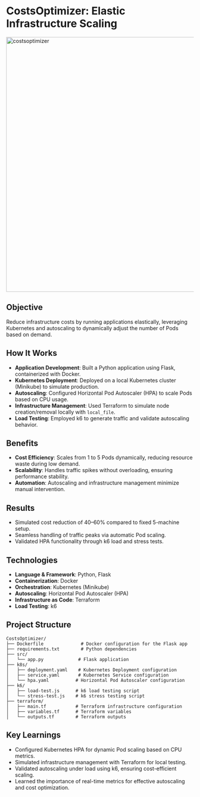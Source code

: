 # CostsOptimizer: Elastic Infrastructure Scaling

<img width="1137" height="684" alt="costsoptimizer" src="https://github.com/user-attachments/assets/e031e7c2-df8b-4415-95a4-a693f3f3b681" />

## Objective
Reduce infrastructure costs by running applications elastically, leveraging Kubernetes and autoscaling to dynamically adjust the number of Pods based on demand.

## How It Works
- **Application Development**: Built a Python application using Flask, containerized with Docker.
- **Kubernetes Deployment**: Deployed on a local Kubernetes cluster (Minikube) to simulate production.
- **Autoscaling**: Configured Horizontal Pod Autoscaler (HPA) to scale Pods based on CPU usage.
- **Infrastructure Management**: Used Terraform to simulate node creation/removal locally with `local_file`.
- **Load Testing**: Employed k6 to generate traffic and validate autoscaling behavior.

## Benefits
- **Cost Efficiency**: Scales from 1 to 5 Pods dynamically, reducing resource waste during low demand.
- **Scalability**: Handles traffic spikes without overloading, ensuring performance stability.
- **Automation**: Autoscaling and infrastructure management minimize manual intervention.

## Results
- Simulated cost reduction of 40–60% compared to fixed 5-machine setup.
- Seamless handling of traffic peaks via automatic Pod scaling.
- Validated HPA functionality through k6 load and stress tests.

## Technologies
- **Language & Framework**: Python, Flask
- **Containerization**: Docker
- **Orchestration**: Kubernetes (Minikube)
- **Autoscaling**: Horizontal Pod Autoscaler (HPA)
- **Infrastructure as Code**: Terraform
- **Load Testing**: k6

## Project Structure
```
CostsOptimizer/
├── Dockerfile              # Docker configuration for the Flask app
├── requirements.txt        # Python dependencies
├── src/
│   └── app.py             # Flask application
├── k8s/
│   ├── deployment.yaml    # Kubernetes Deployment configuration
│   ├── service.yaml       # Kubernetes Service configuration
│   └── hpa.yaml          # Horizontal Pod Autoscaler configuration
├── k6/
│   ├── load-test.js      # k6 load testing script
│   └── stress-test.js    # k6 stress testing script
├── terraform/
│   ├── main.tf           # Terraform infrastructure configuration
│   ├── variables.tf      # Terraform variables
│   └── outputs.tf        # Terraform outputs
```

## Key Learnings
- Configured Kubernetes HPA for dynamic Pod scaling based on CPU metrics.
- Simulated infrastructure management with Terraform for local testing.
- Validated autoscaling under load using k6, ensuring cost-efficient scaling.
- Learned the importance of real-time metrics for effective autoscaling and cost optimization.
